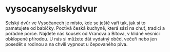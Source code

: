 # vysocanyselskydvur
Selský dvůr ve Vysočanech je místo, kde se ještě vaří tak, jak si to pamatujete od babičky. Poctivá česká kuchyně, která sází na chuť, tradici a pořádné porce.  Najdete nás kousek od Vranova a Bítova, v klidné vesnici obklopené přírodou. U nás si můžete dát vydatný oběd, večeři nebo jen posedět s rodinou a na chvíli vypnout u čepovaného piva.
